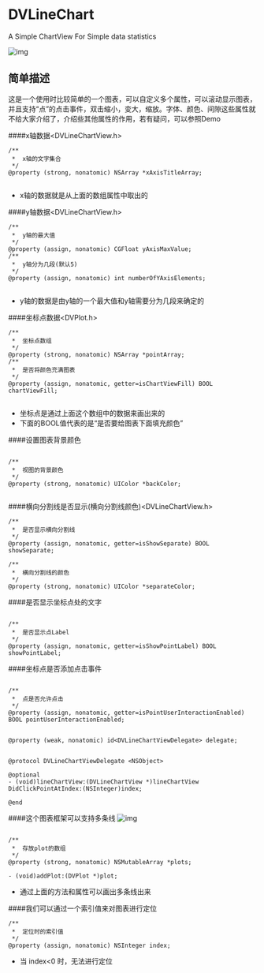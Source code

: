 # DVLineChart
A Simple ChartView For Simple data statistics

![img](http://d.pr/i/1arn4+ "img")

简单描述
---------------------
这是一个使用时比较简单的一个图表，可以自定义多个属性，可以滚动显示图表，并且支持“点”的点击事件，双击缩小，变大，缩放。字体、颜色、间隙这些属性就不给大家介绍了，介绍些其他属性的作用，若有疑问，可以参照Demo

####x轴数据<DVLineChartView.h>

```
/**
 *  x轴的文字集合
 */
@property (strong, nonatomic) NSArray *xAxisTitleArray;


```
* x轴的数据就是从上面的数组属性中取出的

####y轴数据<DVLineChartView.h>

```
/**
 *  y轴的最大值
 */
@property (assign, nonatomic) CGFloat yAxisMaxValue;
/**
 *  y轴分为几段(默认5)
 */
@property (assign, nonatomic) int numberOfYAxisElements;


```
* y轴的数据是由y轴的一个最大值和y轴需要分为几段来确定的

####坐标点数据<DVPlot.h>

```
/**
 *  坐标点数组
 */
@property (strong, nonatomic) NSArray *pointArray;
/**
 *  是否将颜色充满图表
 */
@property (assign, nonatomic, getter=isChartViewFill) BOOL chartViewFill;


```
* 坐标点是通过上面这个数组中的数据来画出来的
* 下面的BOOL值代表的是“是否要给图表下面填充颜色”

####设置图表背景颜色

```

/**
 *  视图的背景颜色
 */
@property (strong, nonatomic) UIColor *backColor;


```
####横向分割线是否显示(横向分割线颜色)<DVLineChartView.h>

```
/**
 *  是否显示横向分割线
 */
@property (assign, nonatomic, getter=isShowSeparate) BOOL showSeparate;

/**
 *  横向分割线的颜色
 */
@property (strong, nonatomic) UIColor *separateColor;
```
####是否显示坐标点处的文字

```

/**
 *  是否显示点Label
 */
@property (assign, nonatomic, getter=isShowPointLabel) BOOL showPointLabel;
```
####坐标点是否添加点击事件

```

/**
 *  点是否允许点击
 */
@property (assign, nonatomic, getter=isPointUserInteractionEnabled) BOOL pointUserInteractionEnabled;


@property (weak, nonatomic) id<DVLineChartViewDelegate> delegate;


@protocol DVLineChartViewDelegate <NSObject>

@optional
- (void)lineChartView:(DVLineChartView *)lineChartView DidClickPointAtIndex:(NSInteger)index;

@end
```
####这个图表框架可以支持多条线
![img](http://d.pr/i/Mg2a+ "img")

```

/**
 *  存放plot的数组
 */
@property (strong, nonatomic) NSMutableArray *plots;

- (void)addPlot:(DVPlot *)plot;
```
* 通过上面的方法和属性可以画出多条线出来

####我们可以通过一个索引值来对图表进行定位

```
/**
 *  定位时的索引值
 */
@property (assign, nonatomic) NSInteger index;
```
* 当 index<0 时，无法进行定位

